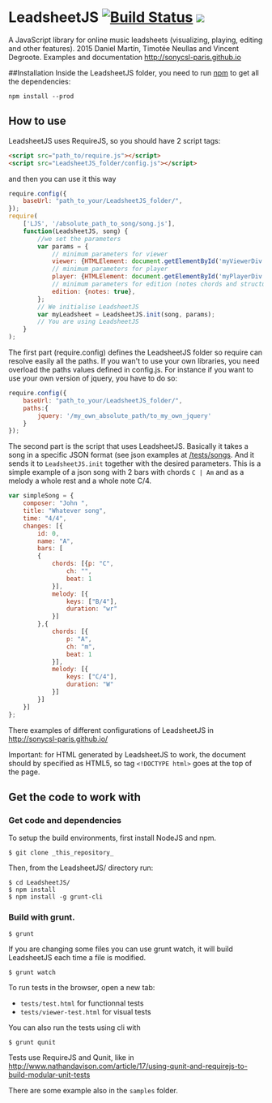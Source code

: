 # LeadsheetJS [![Build Status](https://travis-ci.org/SonyCSL-Paris/LeadsheetJS.svg?branch=master)](https://travis-ci.org/SonyCSL-Paris/LeadsheetJS) <a href="https://codeclimate.com/github/SonyCSL-Paris/LeadsheetJS"><img src="https://codeclimate.com/github/SonyCSL-Paris/LeadsheetJS/badges/gpa.svg" /></a>
A JavaScript library for online music leadsheets (visualizing, playing, editing and other features). 
2015 Daniel Martín, Timotée Neullas and Vincent Degroote.
Examples and documentation http://sonycsl-paris.github.io

##Installation
Inside the LeadsheetJS folder, you need to run [npm](http://blog.npmjs.org/post/85484771375/how-to-install-npm) to get all the dependencies:

    npm install --prod

## How to use 
LeadsheetJS uses RequireJS, so you should have 2 script tags: 	
```html
<script src="path_to/require.js"></script>
<script src="LeadsheetJS_folder/config.js"></script>
```	
and then you can use it this way 
```javascript
require.config({
	baseUrl: "path_to_your/LeadsheetJS_folder/",
});
require(
	['LJS', '/absolute_path_to_song/song.js'], 
	function(LeadsheetJS, song) {
		//we set the parameters
		var params = {
			// minimum parameters for viewer
			viewer: {HTMLElement: document.getElementById('myViewerDiv')}, 
			// minimum parameters for player
			player: {HTMLElement: document.getElementById('myPlayerDiv')}, 
			// minimum parameters for edition (notes chords and structure are editable by default)
			edition: {notes: true},
		};
		// We initialise LeadsheetJS
		var myLeadsheet = LeadsheetJS.init(song, params);
		// You are using LeadsheetJS
	}
);
```
The first part (require.config) defines the LeadsheetJS folder so require can resolve easily all the paths. If you wan't to use your own libraries, you need overload the paths values defined in config.js. For instance if you want to use your own version of jquery, you have to do so:
```javascript
require.config({
	baseUrl: "path_to_your/LeadsheetJS_folder/",
	paths:{
		jquery: '/my_own_absolute_path/to_my_own_jquery'
	}
});
```
The second part is the script that uses LeadsheetJS. Basically it takes a song in a specific JSON format (see json examples at [/tests/songs](/tests/songs).  And it sends it to `LeadsheetJS.init` together with the desired parameters. This is a simple example of a json song with 2 bars with chords `C | Am` and as a melody a whole rest and a whole note C/4.
```javascript
var simpleSong = {
	composer: "John ",
	title: "Whatever song",
	time: "4/4",
	changes: [{
		id: 0,
		name: "A",
		bars: [
		{
			chords: [{p: "C",
				ch: "",
				beat: 1
			}],
			melody: [{
				keys: ["B/4"],
				duration: "wr"
			}]
		},{
			chords: [{
				p: "A",
				ch: "m",
				beat: 1
			}],
			melody: [{
				keys: ["C/4"],
				duration: "W"
			}]
		}]
	}]
};
```
There examples of different configurations of LeadsheetJS in http://sonycsl-paris.github.io/


Important: for HTML generated by LeadsheetJS to work, the document should by specified as HTML5, so tag `<!DOCTYPE html>` goes at the top of the page.

## Get the code to work with

### Get code and dependencies

To setup the build environments, first install NodeJS and npm.

	$ git clone _this_repository_

Then, from the LeadsheetJS/ directory run:

	$ cd LeadsheetJS/
	$ npm install
	$ npm install -g grunt-cli

### Build with grunt.

	$ grunt

If you are changing some files you can use grunt watch, it will build LeadsheetJS each time a file is modified.

	$ grunt watch

To run tests in the browser, open a new tab:
 - `tests/test.html` for functionnal tests
 - `tests/viewer-test.html` for visual tests

 You can also run the tests using cli with

	$ grunt qunit

Tests use RequireJS and Qunit, like in http://www.nathandavison.com/article/17/using-qunit-and-requirejs-to-build-modular-unit-tests

There are some example also in the `samples` folder.
